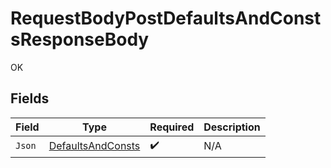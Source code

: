 # RequestBodyPostDefaultsAndConstsResponseBody

OK


## Fields

| Field                                                         | Type                                                          | Required                                                      | Description                                                   |
| ------------------------------------------------------------- | ------------------------------------------------------------- | ------------------------------------------------------------- | ------------------------------------------------------------- |
| `Json`                                                        | [DefaultsAndConsts](../../Models/Shared/DefaultsAndConsts.md) | :heavy_check_mark:                                            | N/A                                                           |